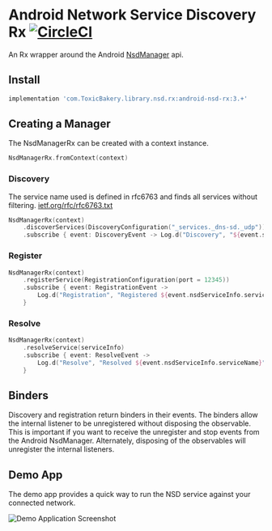 # Android Network Service Discovery Rx [![CircleCI](https://circleci.com/gh/ToxicBakery/Android-Nsd-Rx.svg?style=svg)](https://circleci.com/gh/ToxicBakery/Android-Nsd-Rx)

An Rx wrapper around the
Android [NsdManager](https://developer.android.com/reference/android/net/nsd/NsdManager.html) api.

## Install

```groovy
implementation 'com.ToxicBakery.library.nsd.rx:android-nsd-rx:3.+'
```

## Creating a Manager

The NsdManagerRx can be created with a context instance.

```kotlin
NsdManagerRx.fromContext(context)
```

### Discovery

The service name used is defined in rfc6763 and finds all services without filtering.
[ietf.org/rfc/rfc6763.txt](http://www.ietf.org/rfc/rfc6763.txt)

```kotlin
NsdManagerRx(context)
    .discoverServices(DiscoveryConfiguration("_services._dns-sd._udp"))
    .subscribe { event: DiscoveryEvent -> Log.d("Discovery", "${event.service.serviceName}") }
```

### Register

```kotlin
NsdManagerRx(context)
    .registerService(RegistrationConfiguration(port = 12345))
    .subscribe { event: RegistrationEvent ->
        Log.d("Registration", "Registered ${event.nsdServiceInfo.serviceName}")
    }
```

### Resolve

```kotlin
NsdManagerRx(context)
    .resolveService(serviceInfo)
    .subscribe { event: ResolveEvent ->
        Log.d("Resolve", "Resolved ${event.nsdServiceInfo.serviceName}")
    }
```

## Binders

Discovery and registration return binders in their events. The binders allow the internal listener
to be unregistered without disposing the observable. This is important if you want to receive the
unregister and stop events from the Android NsdManager. Alternately, disposing of the observables
will unregister the internal listeners.

## Demo App

The demo app provides a quick way to run the NSD service against your connected network.

![Demo Application Screenshot][demo-app-screenshot]

[demo-app-screenshot]: https://user-images.githubusercontent.com/1614281/42720862-9e983c8c-86fd-11e8-8d25-70ac04022a68.png
